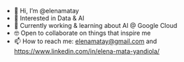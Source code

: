 - 👋 Hi, I’m @elenamatay
- 👀 Interested in Data & AI
- 🌱 Currently working & learning about AI @ Google Cloud
- 🤓 Open to collaborate on things that inspire me
- 📫 How to reach me: elenamatay@gmail.com and https://www.linkedin.com/in/elena-mata-yandiola/ 

<!---
elenamatay/elenamatay is a ✨ special ✨ repository because its `README.md` (this file) appears on your GitHub profile.
You can click the Preview link to take a look at your changes.
--->
